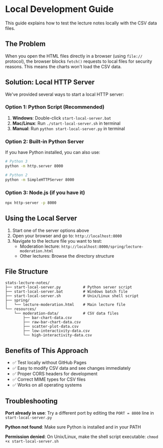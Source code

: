 # Local Development Guide

This guide explains how to test the lecture notes locally with the CSV data files.

## The Problem

When you open the HTML files directly in a browser (using `file://` protocol), the browser blocks `fetch()` requests to local files for security reasons. This means the charts won't load the CSV data.

## Solution: Local HTTP Server

We've provided several ways to start a local HTTP server:

### Option 1: Python Script (Recommended)

1. **Windows**: Double-click `start-local-server.bat`
2. **Mac/Linux**: Run `./start-local-server.sh` in terminal
3. **Manual**: Run `python start-local-server.py` in terminal

### Option 2: Built-in Python Server

If you have Python installed, you can also use:

```bash
# Python 3
python -m http.server 8000

# Python 2
python -m SimpleHTTPServer 8000
```

### Option 3: Node.js (if you have it)

```bash
npx http-server -p 8000
```

## Using the Local Server

1. Start one of the server options above
2. Open your browser and go to: `http://localhost:8000`
3. Navigate to the lecture file you want to test:
   - Moderation lecture: `http://localhost:8000/spring/lecture-moderation.html`
   - Other lectures: Browse the directory structure

## File Structure

```
stats-lecture-notes/
├── start-local-server.py          # Python server script
├── start-local-server.bat         # Windows batch file
├── start-local-server.sh          # Unix/Linux shell script
├── spring/
│   └── lecture-moderation.html    # Main lecture file
└── resources/
    └── moderation-data/           # CSV data files
        ├── bar-chart-data.csv
        ├── raw-bar-chart-data.csv
        ├── scatter-plot-data.csv
        ├── low-interactivity-data.csv
        └── high-interactivity-data.csv
```

## Benefits of This Approach

- ✅ Test locally without GitHub Pages
- ✅ Easy to modify CSV data and see changes immediately
- ✅ Proper CORS headers for development
- ✅ Correct MIME types for CSV files
- ✅ Works on all operating systems

## Troubleshooting

**Port already in use**: Try a different port by editing the `PORT = 8000` line in `start-local-server.py`

**Python not found**: Make sure Python is installed and in your PATH

**Permission denied**: On Unix/Linux, make the shell script executable: `chmod +x start-local-server.sh` 